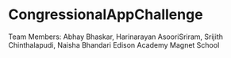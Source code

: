 # CongressionalAppChallenge
Team Members: Abhay Bhaskar, Harinarayan AsooriSriram, Srijith Chinthalapudi, Naisha Bhandari
Edison Academy Magnet School

